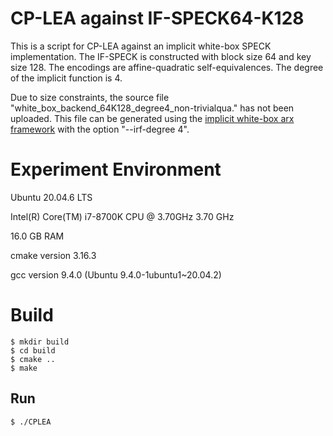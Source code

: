 # CP-LEA against IF-SPECK64-K128

This is a script for CP-LEA against an implicit white-box SPECK implementation. The IF-SPECK is constructed with block size 64 and key size 128. The encodings are affine-quadratic self-equivalences. The degree of the implicit function is 4.

Due to size constraints, the source file "white_box_backend_64K128_degree4_non-trivialqua." has not been uploaded. This file can be generated using the [implicit white-box arx framework](https://github.com/ranea/whiteboxarx) with the option "--irf-degree 4".


# Experiment Environment
Ubuntu 20.04.6 LTS

Intel(R) Core(TM) i7-8700K CPU @ 3.70GHz   3.70 GHz

16.0 GB RAM

cmake version 3.16.3

gcc version 9.4.0 (Ubuntu 9.4.0-1ubuntu1~20.04.2)

# Build

```
$ mkdir build
$ cd build
$ cmake ..
$ make
```

## Run

```
$ ./CPLEA
```